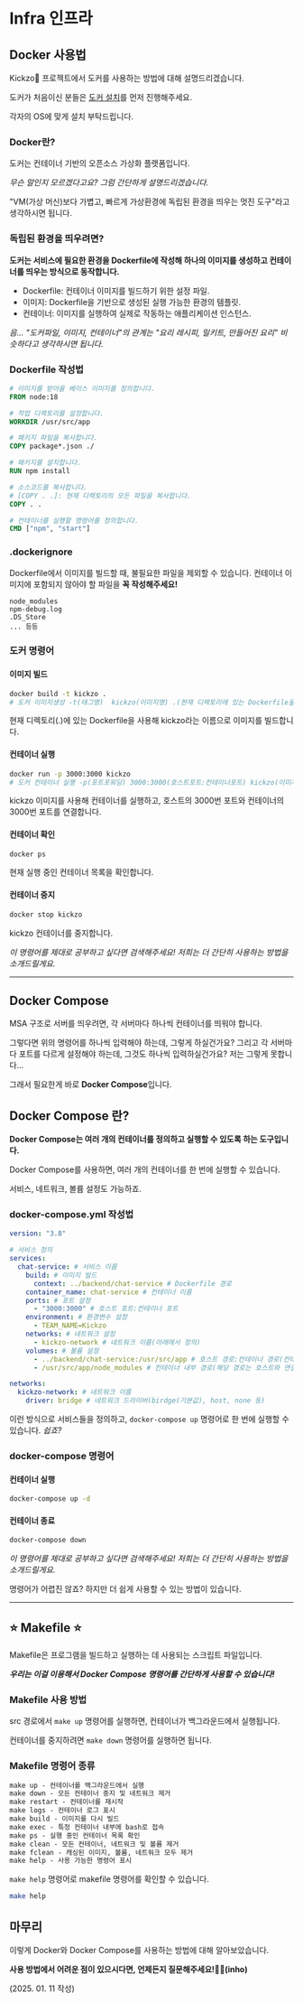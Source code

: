 # Infra 인프라

## Docker 사용법

Kickzo🕺 프로젝트에서 도커를 사용하는 방법에 대해 설명드리겠습니다.

도커가 처음이신 분들은 [도커 설치](https://docs.docker.com/get-docker/)를 먼저 진행해주세요.

각자의 OS에 맞게 설치 부탁드립니다.

### Docker란?

도커는 컨테이너 기반의 오픈소스 가상화 플랫폼입니다.

_무슨 말인지 모르겠다고요? 그럼 간단하게 설명드리겠습니다._

"VM(가상 머신)보다 가볍고, 빠르게 가상환경에 독립된 환경을 띄우는 멋진 도구"라고 생각하시면 됩니다.

### 독립된 환경을 띄우려면?

**도커는 서비스에 필요한 환경을 Dockerfile에 작성해 하나의 이미지를 생성하고 컨테이너를 띄우는 방식으로 동작합니다.**

- Dockerfile: 컨테이너 이미지를 빌드하기 위한 설정 파일.
- 이미지: Dockerfile을 기반으로 생성된 실행 가능한 환경의 템플릿.
- 컨테이너: 이미지를 실행하여 실제로 작동하는 애플리케이션 인스턴스.

_음... "도커파일, 이미지, 컨테이너"의 관계는 "요리 레시피, 밀키트, 만들어진 요리" 비슷하다고 생각하시면 됩니다._

### Dockerfile 작성법

```dockerfile
# 이미지를 받아올 베이스 이미지를 정의합니다.
FROM node:18

# 작업 디렉토리를 설정합니다.
WORKDIR /usr/src/app

# 패키지 파일을 복사합니다.
COPY package*.json ./

# 패키지를 설치합니다.
RUN npm install

# 소스코드를 복사합니다.
# [COPY . .]: 현재 디렉토리의 모든 파일을 복사합니다.
COPY . .

# 컨테이너를 실행할 명령어를 정의합니다.
CMD ["npm", "start"]
```

### .dockerignore

Dockerfile에서 이미지를 빌드할 때, 불필요한 파일을 제외할 수 있습니다. 컨테이너 이미지에 포함되지 않아야 할 파일을 **꼭 작성해주세요!**

```plaintext
node_modules
npm-debug.log
.DS_Store
... 등등
```

### 도커 명령어

#### 이미지 빌드

```bash
docker build -t kickzo .
# 도커 이미지생성 -t(태그명)  kickzo(이미지명) .(현재 디렉토리에 있는 Dockerfile을 사용)
```

현재 디렉토리(.)에 있는 Dockerfile을 사용해 kickzo라는 이름으로 이미지를 빌드합니다.

#### 컨테이너 실행

```bash
docker run -p 3000:3000 kickzo
# 도커 컨테이너 실행 -p(포트포워딩) 3000:3000(호스트포트:컨테이너포트) kickzo(이미지명)
```

kickzo 이미지를 사용해 컨테이너를 실행하고, 호스트의 3000번 포트와 컨테이너의 3000번 포트를 연결합니다.

#### 컨테이너 확인

```bash
docker ps
```

현재 실행 중인 컨테이너 목록을 확인합니다.

#### 컨테이너 중지

```bash
docker stop kickzo
```

kickzo 컨테이너를 중지합니다.

_이 명령어를 제대로 공부하고 싶다면 검색해주세요! 저희는 더 간단히 사용하는 방법을 소개드릴게요._

---

## Docker Compose

MSA 구조로 서버를 띄우려면, 각 서버마다 하나씩 컨테이너를 띄워야 합니다.

그렇다면 위의 명령어를 하나씩 입력해야 하는데, 그렇게 하실건가요? 그리고 각 서버마다 포트를 다르게 설정해야 하는데, 그것도 하나씩 입력하실건가요? 저는 그렇게 못합니다...

그래서 필요한게 바로 **Docker Compose**입니다.

## Docker Compose 란?

**Docker Compose는 여러 개의 컨테이너를 정의하고 실행할 수 있도록 하는 도구입니다.**

Docker Compose를 사용하면, 여러 개의 컨테이너를 한 번에 실행할 수 있습니다.

서비스, 네트워크, 볼륨 설정도 가능하죠.

### docker-compose.yml 작성법

```yaml
version: "3.8"

# 서비스 정의
services:
  chat-service: # 서비스 이름
    build: # 이미지 빌드
      context: ../backend/chat-service # Dockerfile 경로
    container_name: chat-service # 컨테이너 이름
    ports: # 포트 설정
      - "3000:3000" # 호스트 포트:컨테이너 포트
    environment: # 환경변수 설정
      - TEAM_NAME=Kickzo
    networks: # 네트워크 설정
      - kickzo-network # 네트워크 이름(아래에서 정의)
    volumes: # 볼륨 설정
      - ../backend/chat-service:/usr/src/app # 호스트 경로:컨테이너 경로(컨테이너 내부와 호스트 간 연결: 소스코드 변경 시 자동 반영)
      - /usr/src/app/node_modules # 컨테이너 내부 경로(해당 경로는 호스트와 연결되지 않음)

networks:
  kickzo-network: # 네트워크 이름
    driver: bridge # 네트워크 드라이버(birdge(기본값), host, none 등)
```

이런 방식으로 서비스들을 정의하고, `docker-compose up` 명령어로 한 번에 실행할 수 있습니다. _쉽죠?_

### docker-compose 명령어

#### 컨테이너 실행

```bash
docker-compose up -d
```

#### 컨테이너 종료

```bash
docker-compose down
```

_이 명령어를 제대로 공부하고 싶다면 검색해주세요! 저희는 더 간단히 사용하는 방법을 소개드릴게요._

명령어가 어렵진 않죠? 하지만 더 쉽게 사용할 수 있는 방법이 있습니다.

---

## ⭐️ Makefile ⭐️

Makefile은 프로그램을 빌드하고 실행하는 데 사용되는 스크립트 파일입니다.

**_우리는 이걸 이용해서 Docker Compose 명령어를 간단하게 사용할 수 있습니다!_**

### Makefile 사용 방법

src 경로에서 `make up` 명령어를 실행하면, 컨테이너가 백그라운드에서 실행됩니다.

컨테이너를 중지하려면 `make down` 명령어를 실행하면 됩니다.

### Makefile 명령어 종류

```md
make up - 컨테이너를 백그라운드에서 실행
make down - 모든 컨테이너 중지 및 네트워크 제거
make restart - 컨테이너를 재시작
make logs - 컨테이너 로그 표시
make build - 이미지를 다시 빌드
make exec - 특정 컨테이너 내부에 bash로 접속
make ps - 실행 중인 컨테이너 목록 확인
make clean - 모든 컨테이너, 네트워크 및 볼륨 제거
make fclean - 캐싱된 이미지, 볼륨, 네트워크 모두 제거
make help - 사용 가능한 명령어 표시
```

`make help` 명령어로 makefile 명령어를 확인할 수 있습니다.

```bash
make help
```

## 마무리

이렇게 Docker와 Docker Compose를 사용하는 방법에 대해 알아보았습니다.

**사용 방법에서 어려운 점이 있으시다면, 언제든지 질문해주세요!🙋‍♂️(inho)**

(2025. 01. 11 작성)

